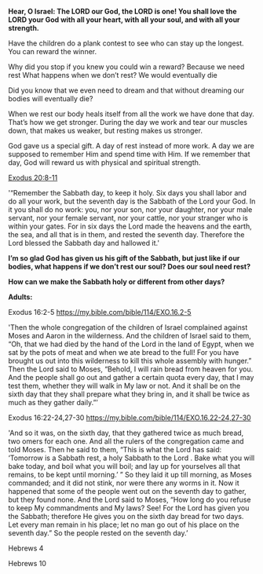 **Hear, O Israel: The LORD our God, the LORD is one! You shall love the LORD your God with all your heart, with all your soul, and with all your strength.**

Have the children do a plank contest to see who can stay up the longest. You can reward the winner.

Why did you stop if you knew you could win a reward? Because we need rest
What happens when we don’t rest? We would eventually die

Did you know that we even need to dream and that without dreaming our bodies will eventually die?

When we rest our body heals itself from all the work we have done that day. That’s how we get stronger. During the day we work and tear our muscles down, that makes us weaker, but resting makes us stronger.

God gave us a special gift. A day of rest instead of more work. A day we are supposed to remember Him and spend time with Him. If we remember that day, God will reward us with physical and spiritual strength.

[Exodus 20:8-11](https://my.bible.com/bible/114/EXO.20.8-11)

'“Remember the Sabbath day, to keep it holy. Six days you shall labor and do all your work, but the seventh day is the Sabbath of the Lord your God. In it you shall do no work: you, nor your son, nor your daughter, nor your male servant, nor your female servant, nor your cattle, nor your stranger who is within your gates. For in six days the Lord made the heavens and the earth, the sea, and all that is in them, and rested the seventh day. Therefore the Lord blessed the Sabbath day and hallowed it.'

**I’m so glad God has given us his gift of the Sabbath, but just like if our bodies, what happens if we don’t rest our soul? Does our soul need rest?**

**How can we make the Sabbath holy or different from other days?**

**Adults:**

Exodus 16:2-5 https://my.bible.com/bible/114/EXO.16.2-5

'Then the whole congregation of the children of Israel complained against Moses and Aaron in the wilderness. And the children of Israel said to them, “Oh, that we had died by the hand of the Lord in the land of Egypt, when we sat by the pots of meat and when we ate bread to the full! For you have brought us out into this wilderness to kill this whole assembly with hunger.” Then the Lord said to Moses, “Behold, I will rain bread from heaven for you. And the people shall go out and gather a certain quota every day, that I may test them, whether they will walk in My law or not. And it shall be on the sixth day that they shall prepare what they bring in, and it shall be twice as much as they gather daily.”’

Exodus 16:22-24,27-30 https://my.bible.com/bible/114/EXO.16.22-24,27-30

'And so it was, on the sixth day, that they gathered twice as much bread, two omers for each one. And all the rulers of the congregation came and told Moses. Then he said to them, “This is what the Lord has said: ‘Tomorrow is a Sabbath rest, a holy Sabbath to the Lord . Bake what you will bake today, and boil what you will boil; and lay up for yourselves all that remains, to be kept until morning.’ ” So they laid it up till morning, as Moses commanded; and it did not stink, nor were there any worms in it. Now it happened that some of the people went out on the seventh day to gather, but they found none. And the Lord said to Moses, “How long do you refuse to keep My commandments and My laws? See! For the Lord has given you the Sabbath; therefore He gives you on the sixth day bread for two days. Let every man remain in his place; let no man go out of his place on the seventh day.” So the people rested on the seventh day.’

Hebrews 4

Hebrews 10